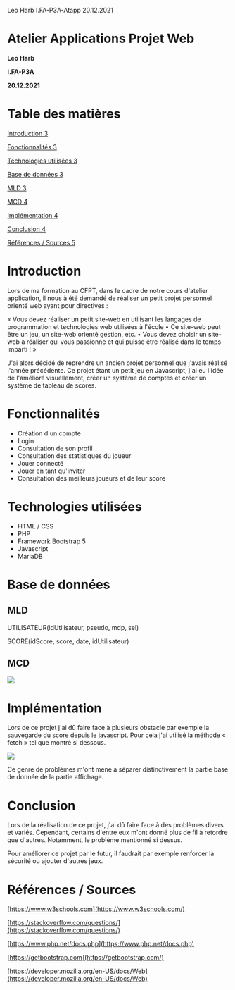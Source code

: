 Leo Harb I.FA-P3A-Atapp 20.12.2021

# Atelier Applications Projet Web

**Leo Harb**

**I.FA-P3A**

**20.12.2021**

# **Table des matières**

[Introduction 3](#_Toc90836206)

[Fonctionnalités 3](#_Toc90836207)

[Technologies utilisées 3](#_Toc90836208)

[Base de données 3](#_Toc90836209)

[MLD 3](#_Toc90836210)

[MCD 4](#_Toc90836211)

[Implémentation 4](#_Toc90836212)

[Conclusion 4](#_Toc90836213)

[Références / Sources 5](#_Toc90836214)

# Introduction

Lors de ma formation au CFPT, dans le cadre de notre cours d&#39;atelier application, il nous à été demandé de réaliser un petit projet personnel orienté web ayant pour directives :

« Vous devez réaliser un petit site-web en utilisant les langages de programmation et technologies web utilisées à l&#39;école • Ce site-web peut être un jeu, un site-web orienté gestion, etc. • Vous devez choisir un site-web à réaliser qui vous passionne et qui puisse être réalisé dans le temps imparti ! »

J&#39;ai alors décidé de reprendre un ancien projet personnel que j&#39;avais réalisé l&#39;année précédente. Ce projet étant un petit jeu en Javascript, j&#39;ai eu l&#39;idée de l&#39;amélioré visuellement, créer un système de comptes et créer un système de tableau de scores.

# Fonctionnalités

- Création d&#39;un compte
- Login
- Consultation de son profil
- Consultation des statistiques du joueur
- Jouer connecté
- Jouer en tant qu&#39;inviter
- Consultation des meilleurs joueurs et de leur score

# Technologies utilisées

- HTML / CSS
- PHP
- Framework Bootstrap 5
- Javascript
- MariaDB

# Base de données

## MLD

UTILISATEUR(idUtilisateur, pseudo, mdp, sel)

SCORE(idScore, score, date, idUtilisateur)

## MCD

![](RackMultipart20211220-4-93n8b6_html_6531da666bd47c7d.png)

# Implémentation

Lors de ce projet j&#39;ai dû faire face à plusieurs obstacle par exemple la sauvegarde du score depuis le javascript. Pour cela j&#39;ai utilisé la méthode « fetch » tel que montré si dessous.

![](RackMultipart20211220-4-93n8b6_html_33ca38728488a31b.gif)

Ce genre de problèmes m&#39;ont mené à séparer distinctivement la partie base de donnée de la partie affichage.

# Conclusion

Lors de la réalisation de ce projet, j&#39;ai dû faire face à des problèmes divers et variés. Cependant, certains d&#39;entre eux m&#39;ont donné plus de fil à retordre que d&#39;autres. Notamment, le problème mentionné si dessus.

Pour améliorer ce projet par le futur, il faudrait par exemple renforcer la sécurité ou ajouter d&#39;autres jeux.

# Références / Sources

[https://www.w3schools.com](https://www.w3schools.com/)

[https://stackoverflow.com/questions/](https://stackoverflow.com/questions/)

[https://www.php.net/docs.php](https://www.php.net/docs.php)

[https://getbootstrap.com](https://getbootstrap.com/)

[https://developer.mozilla.org/en-US/docs/Web](https://developer.mozilla.org/en-US/docs/Web)